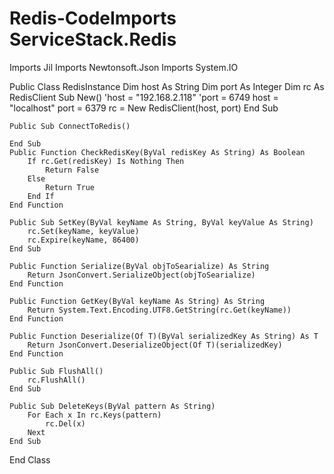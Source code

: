 # Redis-CodeImports ServiceStack.Redis
Imports Jil
Imports Newtonsoft.Json
Imports System.IO


Public Class RedisInstance
    Dim host As String
    Dim port As Integer
    Dim rc As RedisClient
    Sub New()
        'host = "192.168.2.118"
        'port = 6749
        host = "localhost"
        port = 6379
        rc = New RedisClient(host, port)
    End Sub

    Public Sub ConnectToRedis()

    End Sub
    Public Function CheckRedisKey(ByVal redisKey As String) As Boolean
        If rc.Get(redisKey) Is Nothing Then
            Return False
        Else
            Return True
        End If
    End Function

    Public Sub SetKey(ByVal keyName As String, ByVal keyValue As String)
        rc.Set(keyName, keyValue)
        rc.Expire(keyName, 86400)
    End Sub

    Public Function Serialize(ByVal objToSearialize) As String
        Return JsonConvert.SerializeObject(objToSearialize)
    End Function

    Public Function GetKey(ByVal keyName As String) As String
        Return System.Text.Encoding.UTF8.GetString(rc.Get(keyName))
    End Function

    Public Function Deserialize(Of T)(ByVal serializedKey As String) As T
        Return JsonConvert.DeserializeObject(Of T)(serializedKey)
    End Function

    Public Sub FlushAll()
        rc.FlushAll()
    End Sub

    Public Sub DeleteKeys(ByVal pattern As String)
        For Each x In rc.Keys(pattern)
            rc.Del(x)
        Next
    End Sub

End Class
